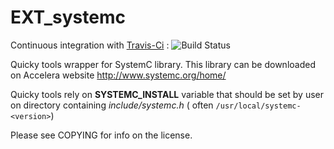 # EXT_systemc

Continuous integration with [Travis-Ci](https://travis-ci.org/quicky2000/EXT_systemc) : ![Build Status](https://travis-ci.org/quicky2000/EXT_systemc.svg?branch=master)

Quicky tools wrapper for SystemC library.
This library can be downloaded on Accelera website http://www.systemc.org/home/

Quicky tools rely on **SYSTEMC_INSTALL** variable that should be set by user on directory containing *include/systemc.h* ( often `/usr/local/systemc-<version>`)

Please see COPYING for info on the license.

